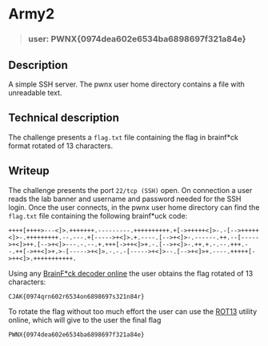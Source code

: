 # Army2

>
> ### user: PWNX{0974dea602e6534ba6898697f321a84e}
> 

## Description

A simple SSH server. The pwnx user home directory contains a file with unreadable text.

## Technical description

The challenge presents a `flag.txt` file containing the flag in brainf*ck format rotated of 13 characters.

## Writeup

The challenge presents the port `22/tcp (SSH)` open. On connection a user reads the lab banner and username and password needed for the SSH login. Once the user connects, in the pwnx user home directory can find the `flag.txt` file containing the following brainf*uck code:

```text
++++[++++>---<]>.+++++++.---------.++++++++++.+[->+++++<]>-.-[-->+++++<]>-.+++++++++.--.---.+[----->+<]>.+.----.[-->+<]>-.------.++.--[----->+<]>++.[-->+<]>---.-.--.+.+++[->++<]>+.-.[-->+<]>-.++.+.-.--.+++.--.++[->++<]>+.>-[----->+<]>.-.-.-[----->+<]>--.[-->+<]>+.----.+++++[->++<]>.+++++++++++.
```

Using any [BrainF*ck decoder online](https://www.dcode.fr/brainfuck-language) the user obtains the flag rotated of 13 characters:

```text
CJAK{0974qrn602r6534on6898697s321n84r}
```

To rotate the flag without too much effort the user can use the [ROT13](https://rot13.com) utility online, which will give to the user the final flag


```text
PWNX{0974dea602e6534ba6898697f321a84e}
```
